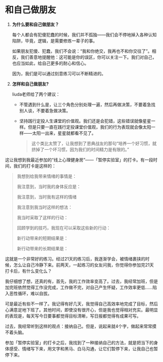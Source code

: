 # 和自己做朋友

1. **为什么要和自己做朋友？**

   每个人都会有犯傻犯蠢的时候，我们并不孤独——我们会不停地掉入各种认知陷阱，毕竟，逻辑，是需要修炼一辈子的事。

   如果朋友犯傻、犯蠢，我们不会说：“我和你绝交，我再也不和你交往了”。相反，我们善意地提醒他：这可能是你的误区，你可以关注一下。我们对自己，也应当如此，给自己更多的耐心和信心。

   因为，我们是可以通过刻意练习可以不断精进的。

2. **怎样和自己做朋友?**

   liuda老师给了两个建议：

   - 不管遇到什么是，让三个角色分别处理一遍，然后再做决策，不要着急找别人谈，不要着急做决策。

   - 坚持践行定投人生课堂的价值观。我们还是会犯错，这些错误就像星星一样。但是只要一直在践行定投课堂价值观，我们的行为表现就会像太阳一样——太阳一出来，星星就都看不见了。

     > 这个类比太赞了，让我想到了恩典战友的那句“培养一个好习惯，就挤掉了一个坏习惯，因为我们的时间精力是有限的。”

这让我想到我最近参加的“线上心理健身房”——「暂停实验室」的打卡。有一段时间，我们的打卡是这样的：

> 我想到给我带来情绪的事情是：
>
> 我注意到，当时我的身体反应是：
>
> 我注意到，当时我有这样的情绪
>
> 我注意到我当时这样的想法：
>
> 我当时采取了这样的行动：
>
> 回顾学到的技巧，我现在可以采取这些新的行动：
>
> 新行动带来的短期结果是：
>
> 新行动带来的长期结果是：

这就是一个非常好的练习。经过21天的练习后，我逐渐学会，被情绪裹挟的时候，怎么让自己冷静下来。前两天，一起练习的女友问我，你觉得你参加完21天打卡后，有什么变化么？

我仔细想了想，还真的有，首先，我的工作效率变高了。过去，我经常加班，但是加完班依然觉得工作没完成，工作做不完，对自己产生怀疑，工作效率更低……陷入恶性循环，难以自拔。

可是最近有些不一样了。我记得有好几天，我觉得自己高效率地完成了目标，然后心满意足地下班了。其他时间，即使没有很开心，但是我也觉得相对充实。最明显的表现是，每天写今日要事都觉得目标清晰，写日报都觉得有成果可写。

过去，我经常听到这样的观点：接纳自己。但是，说起来就4个字，做起来常常摸不着头脑。

参加「暂停实验室」的打卡之后，我找到了一种接纳自己的方法，就是把当下的身体感受、情绪写下来，用文字和黑马、白马沟通，让它们暂停下来，让我自己也暂停下来。

